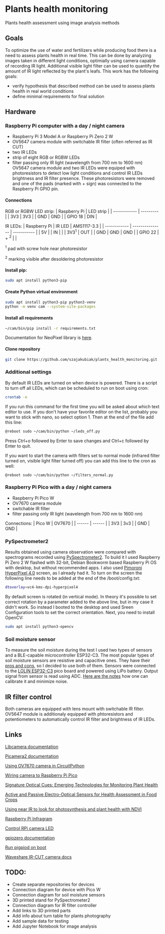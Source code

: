 # Plants health monitoring
Plants health assessment using image analysis methods

## Goals
To optimize the use of water and fertilizers while producing food there is a need to assess plants health in real time. This can be done by analyzing images taken in different light conditions, optimially using camera capable of recording IR light. Additional visible light filter can be used to quantify the amount of IR light reflected by the plant's leafs. This work has the following goals:
* verify hypothesis that described method can be used to assess plants health in real world conditions
* define minimal requirements for final solution

## Hardware
### Raspberry Pi computer with a day / night camera
* Raspberry Pi 3 Model A or Raspberry Pi Zero 2 W
* OV5647 camera module with switchable IR filter (often referred as IR CUT)
* two IR LEDs
* strip of eight RGB or RGBW LEDs
* filter passing only IR light (wavelength from 700 nm to 1600 nm)
OV5647 camera module and two IR LEDs were equiped with photoresistors to detect low light conditions and control IR LEDs brightness and IR filter presence. These photoresistors were removed and one of the pads (marked with + sign) was connected to the Raspberry Pi GPIO pin.

#### Connections
RGB or RGBW LED strip:
| Raspberry Pi | LED strip |
| ------------ | --------- |
| 3V3          | 3V3       |
| GND          | GND       |
| GPIO 18      | DIN       |

IR LEDs:
| Raspberry Pi | IR LED          | AMS1117-3.3 |
| ------------ | --------------- | ----------- |
| 5V           |                 | IN          |
|              | 3V3<sup>1</sup> | OUT         |
| GND          | GND             | GND         |
| GPIO 22      | + <sup>2</sup>  |             |

<sup>1</sup> pad with screw hole near photoresistor

<sup>2</sup> marking visible after desoldering photoresistor

#### Install pip:
``` bash
sudo apt install python3-pip
```

#### Create Python virtual environment
``` bash
sudo apt install python3-pip python3-venv
python -m venv cam --system-site-packages
```

#### Install all requirements
``` bash
~/cam/bin/pip install -r requirements.txt
```

Documentation for NeoPixel library is [here](https://docs.circuitpython.org/projects/neopixel/en/latest/).

#### Clone repository
``` bash
git clone https://github.com/szajakubiak/plants_health_monitoring.git
```

### Additional settings
By default IR LEDs are turned on when device is powered. There is a script to turn off all LEDs, which can be scheduled to run on boot using cron:

``` bash
crontab -e
```

If you run this command for the first time you will be asked about which text editor to use. If you don't have your favorite editor on the list, probably you want to stick with nano, so select option 1. Then at the end of the file add this line:

``` bash
@reboot sudo ~/cam/bin/python ~/leds_off.py
```

Press Ctrl+o followed by Enter to save changes and Ctrl+c followed by Enter to quit.

If you want to start the camera with filters set to normal mode (infrared filter turned on, visible light filter turned off) you can add this line to the cron as well:

```
@reboot sudo ~/cam/bin/python ~/filters_normal.py
```

### Raspberry Pi Pico with a day / night camera
* Raspberry Pi Pico W
* OV7670 camera module
* switchable IR filter
* filter passing only IR light (wavelength from 700 nm to 1600 nm)

Connections:
| Pico W | OV7670 |
| ------ | ------ |
| 3V3    | 3v3    |
| GND    | GND    |

### PySpectrometer2
Results obtained using camera observation were compared with spectrograms recorded using [PySpectrometer2](https://github.com/leswright1977/PySpectrometer2). To build it I used Raspberry Pi Zero 2 W flashed with 32-bit, Debian Bookworm based Raspberry Pi OS with desktop, but without recommended apps. I also used [Pimoroni HyperPixel 4.0](https://shop.pimoroni.com/products/hyperpixel-4?variant=12569539706963) screen, as I already had it. To turn on the screen the following line needs to be added at the end of the /boot/config.txt:

``` bash
dtoverlay=vc4-kms-dpi-hyperpixel4
```

By default screen is rotated (in vertical mode). In theory it's possible to set correct rotation by a parameter added to the above line, but in my case it didn't work. So instead I booted to the desktop and used Sreen Configuration tools to set the correct orientation. Next, you need to install OpenCV:

``` bash
sudo apt install python3-opencv

```

### Soil moisture sensor
To measure the soil moisture during the test I used two types of sensors and a BLE-capable microcontroller ESP32-C3. The most popular types of soil moisture sensors are resistive and capacitive ones. They have their [pros and cons](https://www.seeedstudio.com/blog/2020/01/10/what-is-soil-moisture-sensor-and-simple-arduino-tutorial-to-get-started/), so I decided to use both of them. Sensors were connected to the [LOLIN ESP32-C3](https://www.wemos.cc/en/latest/c3/c3_pico.html) pico board and powered using LiPo battery. Output signal from sensor is read using ADC. [Here are the notes](https://docs.espressif.com/projects/esp-idf/en/v5.2/esp32c3/api-reference/peripherals/adc_calibration.html) how one can calibrate it and minimize noise.

## IR filter control
Both cameras are equipped with lens mount with switchable IR filter. OV5647 module is additionaly equipped with phtoresistors and potentiometers to automatically control IR filter and brightness of IR LEDs.

## Links
[Libcamera documentation](https://www.raspberrypi.com/documentation/computers/camera_software.html#getting-started)

[Picamera2 documentation](https://datasheets.raspberrypi.com/camera/picamera2-manual.pdf)

[Using OV7670 camera in CircuitPython](https://docs.circuitpython.org/projects/ov7670/en/latest/)

[Wiring camera to Raspberry Pi Pico](https://learn.adafruit.com/capturing-camera-images-with-circuitpython/raspberry-pi-pico-wiring)

[Signature Optical Cues: Emerging Technologies for Monitoring Plant Health](https://www.ncbi.nlm.nih.gov/pmc/articles/PMC3675540/)

[Active and Passive Electro-Optical Sensors for Health Assessment in Food Crops](https://www.ncbi.nlm.nih.gov/pmc/articles/PMC7795220/)

[Using near IR to look for photosynthesis and plant health with NDVI](https://www.richardmudhar.com/blog/2015/07/using-near-ir-to-look-for-photosynthesis-and-plant-health-with-ndvi/)

[Raspberry Pi Infragram](https://publiclab.org/wiki/raspberry-pi-infragram)

[Control RPi camera LED](https://forums.raspberrypi.com/viewtopic.php?t=328635#p1967852)

[gpiozero documentation](https://gpiozero.readthedocs.io/en/stable/)

[Run pigpiod on boot](https://raspberrypi.stackexchange.com/questions/70568/how-to-run-pigpiod-on-boot)

[Waveshare IR-CUT camera docs](https://www.waveshare.com/wiki/RPi_IR-CUT_Camera)

## TODO:
* Create separate repositories for devices
* Connection diagram for device with Pico W
* Connection diagram for soil moisture sensors
* 3D printed stand for PySpectrometer2
* Connection diagram for IR filter controller
* Add links to 3D printed parts
* Add info about turn table for plants photography
* Add sample data for testing
* Add Jupyter Notebook for image analysis
